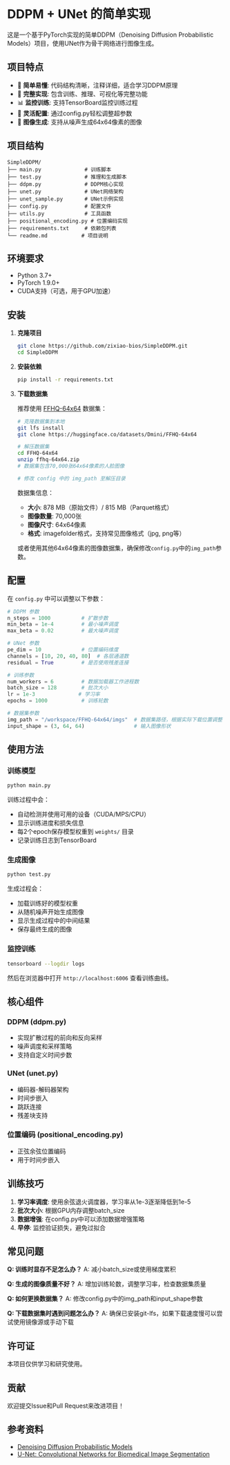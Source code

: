 # DDPM + UNet 的简单实现

这是一个基于PyTorch实现的简单DDPM（Denoising Diffusion Probabilistic Models）项目，使用UNet作为骨干网络进行图像生成。

## 项目特点

- 🎯 **简单易懂**: 代码结构清晰，注释详细，适合学习DDPM原理
- 🚀 **完整实现**: 包含训练、推理、可视化等完整功能
- 📊 **监控训练**: 支持TensorBoard监控训练过程
- 🔧 **灵活配置**: 通过config.py轻松调整超参数
- 🎨 **图像生成**: 支持从噪声生成64x64像素的图像

## 项目结构

```
SimpleDDPM/
├── main.py              # 训练脚本
├── test.py              # 推理和生成脚本
├── ddpm.py              # DDPM核心实现
├── unet.py              # UNet网络架构
├── unet_sample.py       # UNet示例实现
├── config.py            # 配置文件
├── utils.py             # 工具函数
├── positional_encoding.py # 位置编码实现
├── requirements.txt     # 依赖包列表
└── readme.md           # 项目说明
```

## 环境要求

- Python 3.7+
- PyTorch 1.9.0+
- CUDA支持（可选，用于GPU加速）

## 安装

1. **克隆项目**
   ```bash
   git clone https://github.com/zixiao-bios/SimpleDDPM.git
   cd SimpleDDPM
   ```

2. **安装依赖**
   ```bash
   pip install -r requirements.txt
   ```

3. **下载数据集**
   
   推荐使用 [FFHQ-64x64](https://huggingface.co/datasets/Dmini/FFHQ-64x64) 数据集：
   
   ```bash
   # 克隆数据集到本地
   git lfs install
   git clone https://huggingface.co/datasets/Dmini/FFHQ-64x64
   
   # 解压数据集
   cd FFHQ-64x64
   unzip ffhq-64x64.zip
   # 数据集包含70,000张64x64像素的人脸图像
   
   # 修改 config 中的 img_path 至解压目录
   ```
   
   数据集信息：
   - **大小**: 878 MB（原始文件）/ 815 MB（Parquet格式）
   - **图像数量**: 70,000张
   - **图像尺寸**: 64x64像素
   - **格式**: imagefolder格式，支持常见图像格式（jpg, png等）
   
   或者使用其他64x64像素的图像数据集，确保修改`config.py`中的`img_path`参数。

## 配置

在 `config.py` 中可以调整以下参数：

```python
# DDPM 参数
n_steps = 1000          # 扩散步数
min_beta = 1e-4         # 最小噪声调度
max_beta = 0.02         # 最大噪声调度

# UNet 参数
pe_dim = 10             # 位置编码维度
channels = [10, 20, 40, 80]  # 各层通道数
residual = True         # 是否使用残差连接

# 训练参数
num_workers = 6         # 数据加载器工作进程数
batch_size = 128        # 批次大小
lr = 1e-3              # 学习率
epochs = 1000           # 训练轮数

# 数据集参数
img_path = "/workspace/FFHQ-64x64/imgs"  # 数据集路径，根据实际下载位置调整
input_shape = (3, 64, 64)                # 输入图像形状
```

## 使用方法

### 训练模型

```bash
python main.py
```

训练过程中会：
- 自动检测并使用可用的设备（CUDA/MPS/CPU）
- 显示训练进度和损失信息
- 每2个epoch保存模型权重到 `weights/` 目录
- 记录训练日志到TensorBoard

### 生成图像

```bash
python test.py
```

生成过程会：
- 加载训练好的模型权重
- 从随机噪声开始生成图像
- 显示生成过程中的中间结果
- 保存最终生成的图像

### 监控训练

```bash
tensorboard --logdir logs
```

然后在浏览器中打开 `http://localhost:6006` 查看训练曲线。

## 核心组件

### DDPM (ddpm.py)
- 实现扩散过程的前向和反向采样
- 噪声调度和采样策略
- 支持自定义时间步数

### UNet (unet.py)
- 编码器-解码器架构
- 时间步嵌入
- 跳跃连接
- 残差块支持

### 位置编码 (positional_encoding.py)
- 正弦余弦位置编码
- 用于时间步嵌入

## 训练技巧

1. **学习率调度**: 使用余弦退火调度器，学习率从1e-3逐渐降低到1e-5
2. **批次大小**: 根据GPU内存调整batch_size
3. **数据增强**: 在config.py中可以添加数据增强策略
4. **早停**: 监控验证损失，避免过拟合

## 常见问题

**Q: 训练时显存不足怎么办？**
A: 减小batch_size或使用梯度累积

**Q: 生成的图像质量不好？**
A: 增加训练轮数，调整学习率，检查数据集质量

**Q: 如何更换数据集？**
A: 修改config.py中的img_path和input_shape参数

**Q: 下载数据集时遇到问题怎么办？**
A: 确保已安装git-lfs，如果下载速度慢可以尝试使用镜像源或手动下载

## 许可证

本项目仅供学习和研究使用。

## 贡献

欢迎提交Issue和Pull Request来改进项目！

## 参考资料

- [Denoising Diffusion Probabilistic Models](https://arxiv.org/abs/2006.11239)
- [U-Net: Convolutional Networks for Biomedical Image Segmentation](https://arxiv.org/abs/1505.04597)

